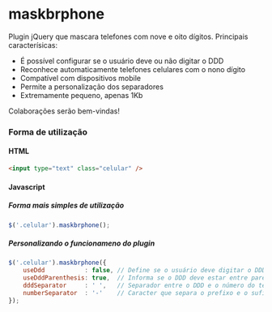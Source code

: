 # maskbrphone

Plugin jQuery que mascara telefones com nove e oito dígitos. Principais caracterísicas:

- É possível configurar se o usuário deve ou não digitar o DDD
- Reconhece automaticamente telefones celulares com o nono dígito
- Compatível com dispositivos mobile
- Permite a personalização dos separadores
- Extremamente pequeno, apenas 1Kb

Colaborações serão bem-vindas!

### Forma de utilização

#### HTML

```html
<input type="text" class="celular" />
```

#### Javascript

##### Forma mais simples de utilização

```javascript
$('.celular').maskbrphone();
```

##### Personalizando o funcionameno do plugin

```javascript
$('.celular').maskbrphone({  
    useDdd           : false, // Define se o usuário deve digitar o DDD  
    useDddParenthesis: true,  // Informa se o DDD deve estar entre parênteses  
    dddSeparator     : ' ',   // Separador entre o DDD e o número do telefone  
    numberSeparator  : '-'    // Caracter que separa o prefixo e o sufixo do telefone  
});
```
